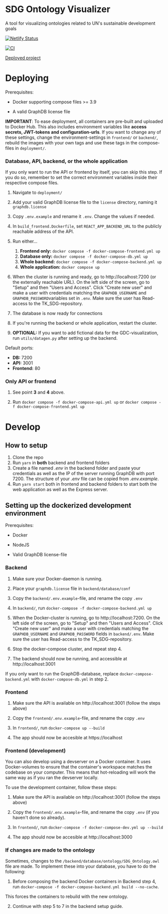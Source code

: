 # SDG Ontology Visualizer

A tool for visualizing ontologies related to UN's sustainable development goals

[![Netlify Status](https://api.netlify.com/api/v1/badges/ae7d5c8b-7978-4f95-9b6b-fd1b40d40616/deploy-status)](https://app.netlify.com/sites/epic-ardinghelli-d1ee4d/deploys)

[![CI](https://github.com/ntnu-informatikk-2021/SDG-ontology-visualizer/actions/workflows/main.yml/badge.svg)](https://github.com/ntnu-informatikk-2021/SDG-ontology-visualizer/actions/workflows/main.yml)

[Deployed project](https://epic-ardinghelli-d1ee4d.netlify.app/)

# Deploying

Prerequisites:

- Docker supporting compose files >= 3.9

- A valid GraphDB license file

**IMPORTANT**: To ease deployment, all containers are pre-built and uploaded to Docker Hub. This also includes environment variables like **access secrets, JWT-tokens and configuration-urls**. If you want to change any of these settings, change the environment-settings in `frontend/` or `backend/`, rebuild the images with your own tags and use these tags in the compose-files in `deployment/`.

### Database, API, backend, or the whole application

If you only want to run the API or frontend by itself, you can skip this step. If you do so, remember to set the correct environment variables inside their respective compose files.

1. Navigate to `deployment/`

2. Add your valid GraphDB license file to the `license` directory, naming it `graphdb.license`

3. Copy `.env.example` and rename it `.env`. Change the values if needed.

4. In `build_frontend.Dockerfile`, set `REACT_APP_BACKEND_URL` to the publicly reachable address of the API.

5. Run either...

   1. **Frontend only:** `docker compose -f docker-compose-frontend.yml up`
   2. **Database only:** `docker compose -f docker-compose-db.yml up`
   3. **Whole backend:** `docker compose -f docker-compose-backend.yml up`
   4. **Whole application:** `docker compose up`

6. When the cluster is running and ready, go to http://localhost:7200 (or the externally reachable URL). On the left side of the screen, go to "Setup" and then "Users and Access". Click "Create new user" and make a user with credentials matching the `GRAPHDB_USERNAME` and `GRAPHDB_PASSWORD`variables set in `.env`. Make sure the user has Read-access to the TK_SDG-repository.

7. The database is now ready for connections

8. If you're running the backend or whole application, restart the cluster.

9. **OPTIONAL:** If you want to add fictional data for the GDC-visualization, run `utils/datagen.py` after setting up the backend.

Default ports:

- **DB:** 7200
- **API:** 3001
- **Frontend:** 80

### Only API or frontend

1. See point **3** and **4** above.

2. Run `docker compose -f docker-compose-api.yml up` or `docker compose -f docker-compose-frontend.yml up`

# Develop

## How to setup

1. Clone the repo
2. Run `yarn` in **both** backend and frontend folders
3. Create a file named _.env_ in the backend folder and paste your credentials as well as the IP of the server running GraphDB with port 7200. The structure of your _.env_ file can be copied from _.env.example_.
4. Run `yarn start` both in frontend and backend folders to start both the web application as well as the Express server.

## Setting up the dockerized development environment

Prerequisites:

- Docker

- NodeJS

- Valid GraphDB license-file

### Backend

1. Make sure your Docker-daemon is running.

2. Place your `graphdb.license` file in `backend/database/conf`

3. Copy the `backend/.env.example`-file, and rename the copy `.env`

4. In `backend/`, run `docker-compose -f docker-compose-backend.yml up`

5. When the Docker-cluster is running, go to http://localhost:7200. On the left side of the screen, go to "Setup" and then "Users and Access". Click "Create new user" and make a user with credentials matching the `GRAPHDB_USERNAME` and `GRAPHDB_PASSWORD` fields in `backend/.env`. Make sure the user has Read-access to the TK_SDG-repository.

6. Stop the docker-compose cluster, and repeat step 4.

7. The backend should now be running, and accessible at http://localhost:3001

If you only want to run the GraphDB-database, replace `docker-compose-backend.yml` with `docker-compose-db.yml` in step 2.

### Frontend

1. Make sure the API is available on http://localhost:3001 (follow the steps above)

2. Copy the `frontend/.env.example`-file, and rename the copy `.env`

3. In `frontend/`, run `docker-compose up --build`

4. The app should now be accesible at https://localhost

### Frontend (development)

You can also develop using a devserver on a Docker container. It uses Docker-volumes to ensure that the container's workspace matches the codebase on your computer. This means that hot-reloading will work the same way as if you ran the devserver locally.

To use the development container, follow these steps:

1. Make sure the API is available on http://localhost:3001 (follow the steps above)

2. Copy the `frontend/.env.example`-file, and rename the copy `.env` (if you haven't done so already).

3. In `frontend/`, run `docker-compose -f docker-compose-dev.yml up --build`

4. The app should now be accesible at http://localhost:3000

### If changes are made to the ontology

Sometimes, changes to the `/backend/database/ontology/SDG_Ontology.owl` file are made. To implement these into your database, you have to do the following:

1. Before composing the backend Docker containers in Backend step 4, run `docker-compose -f docker-compose-backend.yml build --no-cache`.

This forces the containers to rebuild with the new ontology.

2. Continue with step 5 to 7 in the backend setup guide.
